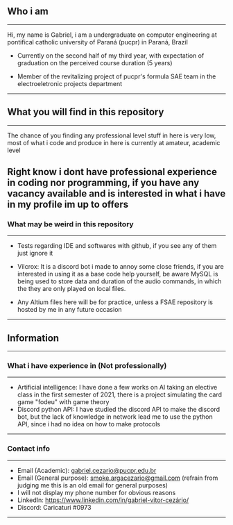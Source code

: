 ## Who i am
---
Hi, my name is Gabriel, i am a undergraduate on computer engineering at pontifical catholic university of Paraná (pucpr) in Paraná, Brazil

- Currently on the second half of my third year, with expectation of graduation on the perceived course duration (5 years)

- Member of the revitalizing project of pucpr's formula SAE team in the electroeletronic projects department
--- 
## What you will find in this repository
---
The chance of you finding any professional level stuff in here is very low, most of what i code and produce in here is currently at amateur, academic level

Right know i dont have professional experience in coding nor programming, if you have any vacancy available and is interested in what i have in my profile im up to offers
---
### What may be weird in this repository
---

- Tests regarding IDE and softwares with github, if you see any of them just ignore it

- Vilcrox: It is a discord bot i made to annoy some close friends, if you are interested in using it as a base code help yourself,
  be aware MySQL is being used to store data and duration of the audio commands, in which the they are only played on local files.

- Any Altium files here will be for practice, unless a FSAE repository is hosted by me in any future occasion
---
## Information
---
### What i have experience in (**Not professionally**)
---
- Artificial intelligence: I have done a few works on AI taking an elective class in the first semester of 2021, there is a project simulating the card game "fodeu" with game 
  theory
- Discord python API: I have studied the discord API to make the discord bot, but the lack of knowledge in network lead me to use the python API, since i had no idea on how to
  make protocols
---
### Contact info
---
  - Email (Academic): gabriel.cezario@pucpr.edu.br
  - Email (General purpose): smoke.argacezario@gmail.com (refrain from judging me this is an old email for general purposes)
  - I will not display my phone number for obvious reasons
  - LinkedIn: https://www.linkedin.com/in/gabriel-vitor-cezário/
  - Discord: Caricaturi #0973
---
